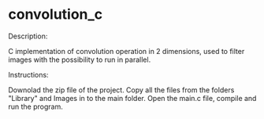 # convolution_c
Description:

C implementation of convolution operation in 2 dimensions, used to filter images with the possibility to run in parallel.

Instructions:

Downolad the zip file of the project. Copy all the files from the folders "Library" and Images in to the main folder. Open the main.c file, compile and run the program.


